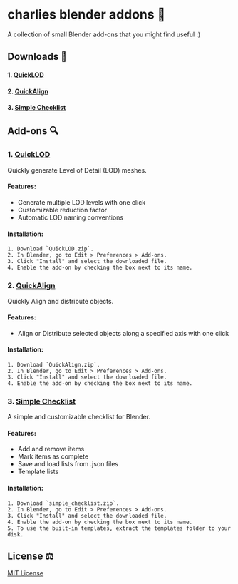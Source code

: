 # charlies blender addons 🧩

A collection of small Blender add-ons that you might find useful :)

## Downloads 💾
#### 1. [QuickLOD](https://github.com/charlie-oshea/charlies-blender-addons/blob/main/QuickLOD.zip)
#### 2. [QuickAlign](https://github.com/charlie-oshea/charlies-blender-addons/blob/main/QuickAlign.zip)
#### 3. [Simple Checklist](https://github.com/charlie-oshea/charlies-blender-addons/blob/main/simple_checklist.zip)

## Add-ons 🔍

### 1. [QuickLOD](https://github.com/charlie-oshea/charlies-blender-addons/blob/main/QuickLOD.zip)

Quickly generate Level of Detail (LOD) meshes.

#### Features:
- Generate multiple LOD levels with one click
- Customizable reduction factor
- Automatic LOD naming conventions

#### Installation:
    1. Download `QuickLOD.zip`.
    2. In Blender, go to Edit > Preferences > Add-ons.
    3. Click "Install" and select the downloaded file.
    4. Enable the add-on by checking the box next to its name.

### 2. [QuickAlign](https://github.com/charlie-oshea/charlies-blender-addons/blob/main/QuickAlign.zip)

Quickly Align and distribute objects.

#### Features:
- Align or Distribute selected objects along a specified axis with one click

#### Installation:
    1. Download `QuickAlign.zip`.
    2. In Blender, go to Edit > Preferences > Add-ons.
    3. Click "Install" and select the downloaded file.
    4. Enable the add-on by checking the box next to its name.


### 3. [Simple Checklist](https://github.com/charlie-oshea/charlies-blender-addons/blob/main/simple_checklist.zip)

A simple and customizable checklist for Blender.

#### Features:
- Add and remove items
- Mark items as complete
- Save and load lists from .json files
- Template lists

#### Installation:
    1. Download `simple_checklist.zip`.
    2. In Blender, go to Edit > Preferences > Add-ons.
    3. Click "Install" and select the downloaded file.
    4. Enable the add-on by checking the box next to its name.
    5. To use the built-in templates, extract the templates folder to your disk.

## License ⚖️

[MIT License](https://github.com/charlie-oshea/charlies-blender-addons/blob/main/LICENSE)

